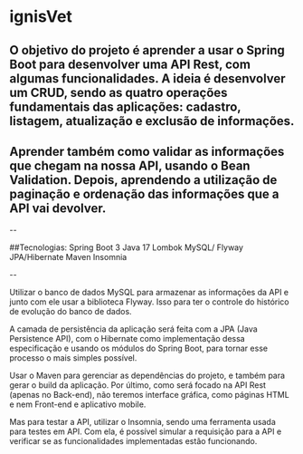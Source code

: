 # ignisVet
## O objetivo do projeto é aprender a usar o Spring Boot para desenvolver uma API Rest, com algumas funcionalidades. A ideia é desenvolver um CRUD, sendo as quatro operações fundamentais das aplicações: cadastro, listagem, atualização e exclusão de informações.

## Aprender também como validar as informações que chegam na nossa API, usando o Bean Validation. Depois, aprendendo a utilização de paginação e ordenação das informações que a API vai devolver.

--

##Tecnologias:
Spring Boot 3
Java 17
Lombok
MySQL/ Flyway
JPA/Hibernate
Maven
Insomnia

--

Utilizar o banco de dados MySQL para armazenar as informações da API e junto com ele usar a biblioteca Flyway. Isso para ter o controle do histórico de evolução do banco de dados.

A camada de persistência da aplicação será feita com a JPA (Java Persistence API), com o Hibernate como implementação dessa especificação e usando os módulos do Spring Boot, para tornar esse processo o mais simples possível.

Usar o Maven para gerenciar as dependências do projeto, e também para gerar o build da aplicação. Por último, como será focado na API Rest (apenas no Back-end), não teremos interface gráfica, como páginas HTML e nem Front-end e aplicativo mobile.

Mas para testar a API, utilizar o Insomnia, sendo uma ferramenta usada para testes em API. Com ela, é possível simular a requisição para a API e verificar se as funcionalidades implementadas estão funcionando.
